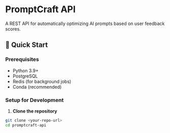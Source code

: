 # PromptCraft API

A REST API for automatically optimizing AI prompts based on user feedback scores.

## 🚀 Quick Start

### Prerequisites
- Python 3.9+
- PostgreSQL
- Redis (for background jobs)
- Conda (recommended)

### Setup for Development

1. **Clone the repository**
```bash
git clone <your-repo-url>
cd promptcraft-api